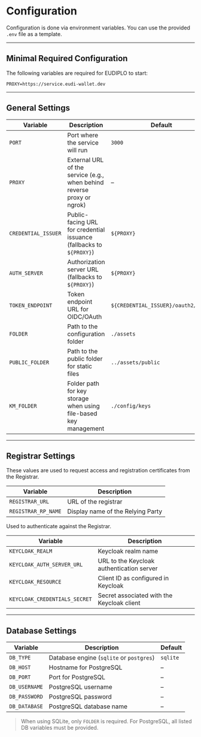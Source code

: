 # Configuration

Configuration is done via environment variables. You can use the provided `.env`
file as a template.

---

## Minimal Required Configuration

The following variables are required for EUDIPLO to start:

```env
PROXY=https://service.eudi-wallet.dev
```

---

## General Settings

| Variable            | Description                                                            | Default                             |
| ------------------- | ---------------------------------------------------------------------- | ----------------------------------- |
| `PORT`              | Port where the service will run                                        | `3000`                              |
| `PROXY`             | External URL of the service (e.g., when behind reverse proxy or ngrok) | –                                   |
| `CREDENTIAL_ISSUER` | Public-facing URL for credential issuance (fallbacks to `${PROXY}`)    | `${PROXY}`                          |
| `AUTH_SERVER`       | Authorization server URL (fallbacks to `${PROXY}`)                     | `${PROXY}`                          |
| `TOKEN_ENDPOINT`    | Token endpoint URL for OIDC/OAuth                                      | `${CREDENTIAL_ISSUER}/oauth2/token` |
| `FOLDER`            | Path to the configuration folder                                       | `./assets`                          |
| `PUBLIC_FOLDER`     | Path to the public folder for static files                             | `../assets/public`                  |
| `KM_FOLDER`         | Folder path for key storage when using file-based key management       | `./config/keys`                     |

---

## Registrar Settings

These values are used to request access and registration certificates from the
Registrar.

| Variable            | Description                       |
| ------------------- | --------------------------------- |
| `REGISTRAR_URL`     | URL of the registrar              |
| `REGISTRAR_RP_NAME` | Display name of the Relying Party |

Used to authenticate against the Registrar.

| Variable                      | Description                                |
| ----------------------------- | ------------------------------------------ |
| `KEYCLOAK_REALM`              | Keycloak realm name                        |
| `KEYCLOAK_AUTH_SERVER_URL`    | URL to the Keycloak authentication server  |
| `KEYCLOAK_RESOURCE`           | Client ID as configured in Keycloak        |
| `KEYCLOAK_CREDENTIALS_SECRET` | Secret associated with the Keycloak client |

---

## Database Settings

| Variable      | Description                              | Default  |
| ------------- | ---------------------------------------- | -------- |
| `DB_TYPE`     | Database engine (`sqlite` or `postgres`) | `sqlite` |
| `DB_HOST`     | Hostname for PostgreSQL                  | –        |
| `DB_PORT`     | Port for PostgreSQL                      | –        |
| `DB_USERNAME` | PostgreSQL username                      | –        |
| `DB_PASSWORD` | PostgreSQL password                      | –        |
| `DB_DATABASE` | PostgreSQL database name                 | –        |

> When using SQLite, only `FOLDER` is required. For PostgreSQL, all listed DB
> variables must be provided.
